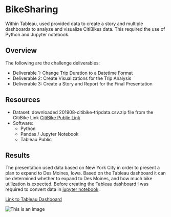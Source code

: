 # BikeSharing
Within Tableau, used provided data to create a story and multiple dashboards to analyze and visualize CitiBikes data.  This required the use of Python and Jupyter notebook.

## Overview
The following are the challenge deliverables:
- Deliverable 1: Change Trip Duration to a Datetime Format
- Deliverable 2: Create Visualizations for the Trip Analysis
- Deliverable 3: Create a Story and Report for the Final Presentation

## Resources
- Dataset: downloaded 201908-citibike-tripdata.csv.zip file from the CitiBike Link [CitiBike Public Link](https://s3.amazonaws.com/tripdata/index.html)
- Software:
  - Python
  - Pandas / Jupyter Notebook
  - Tableau Public

## Results
The presentation used data based on New York City in order to present a plan to expand to Des Moines, Iowa.  Based on the Tableau dashboard it can be determined whether to expand to Des Moines, and how much bike utilization is expected.  Before creating the Tableau dashboard I was required to convert data in [jupyter notebook](https://github.com/Jahill17/bikesharing/blob/main/NYC_CitiBike_Challenge.ipynb).

[Link to Tableau Dashboard](https://public.tableau.com/app/profile/jonathan.hill8424/viz/CitBikeBikesharingPorposal/CitiBikeProposal)


![This is an image]()
